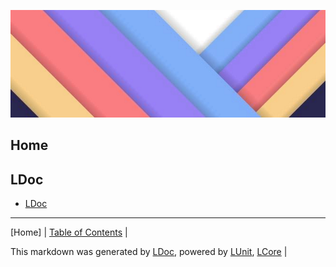 ![](LDoc/Content/LDoc-banner-large.png "")
## Home
## LDoc

 - [LDoc](LDoc/LDoc.md)


---

[Home] | [Table of Contents](TableOfContents.md) | 


This markdown was generated by [LDoc](https://github.com/CodeSingularity/LDoc), powered by [LUnit](https://github.com/CodeSingularity/LUnit), [LCore](https://github.com/CodeSingularity/LCore) | 

